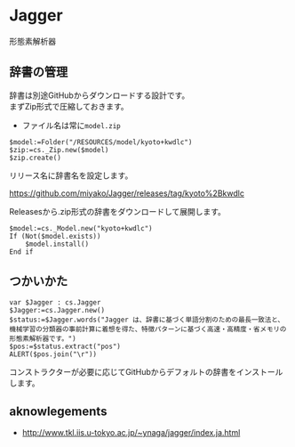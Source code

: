 # Jagger
形態素解析器

 ## 辞書の管理

辞書は別途GitHubからダウンロードする設計です。  
まずZip形式で圧縮しておきます。  

* ファイル名は常に`model.zip`
  
```4d
$model:=Folder("/RESOURCES/model/kyoto+kwdlc")
$zip:=cs._Zip.new($model)
$zip.create()
```

リリース名に辞書名を設定します。

https://github.com/miyako/Jagger/releases/tag/kyoto%2Bkwdlc

Releasesから.zip形式の辞書をダウンロードして展開します。

```4d
$model:=cs._Model.new("kyoto+kwdlc")
If (Not($model.exists))
	$model.install()
End if
```

## つかいかた

```4d
var $Jagger : cs.Jagger
$Jagger:=cs.Jagger.new()
$status:=$Jagger.words("Jagger は、辞書に基づく単語分割のための最長一致法と、機械学習の分類器の事前計算に着想を得た、特徴パターンに基づく高速・高精度・省メモリの形態素解析器です。")
$pos:=$status.extract("pos")
ALERT($pos.join("\r"))
```

コンストラクターが必要に応じてGitHubからデフォルトの辞書をインストールします。

## aknowlegements

* http://www.tkl.iis.u-tokyo.ac.jp/~ynaga/jagger/index.ja.html
